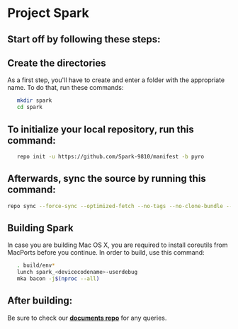 Project Spark
===========


Start off by following these steps:
----------------------


Create the directories
----------------------

As a first step, you'll have to create and enter a folder with the appropriate name.
To do that, run these commands:

```bash
   mkdir spark
   cd spark
```

To initialize your local repository, run this command:
------------------------------------------------------

```bash
   repo init -u https://github.com/Spark-9810/manifest -b pyro
```

Afterwards, sync the source by running this command:
----------------

```bash
repo sync --force-sync --optimized-fetch --no-tags --no-clone-bundle --prune -j$(nproc --all)
```


Building Spark
---------------

In case you are building Mac OS X, you are required to install coreutils from MacPorts before you continue.
In order to build, use this command:
```bash
   . build/env*
   lunch spark_<devicecodename>-userdebug
   mka bacon -j$(nproc --all)
```

After building:
---------------

Be sure to check our [**documents repo**](https://github.com/Spark-Rom/Stuff) for any queries.
